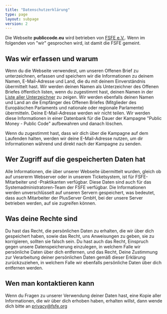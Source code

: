 ```yaml
---
title: "Datenschutzerklärung"
type: page
layout: subpage
version: 2
---
```


Die Webseite **publiccode.eu** wird betrieben von [FSFE 
e.V.](https://fsfe.org/about/legal/imprint.html). Wenn im folgenden von 
"wir" gesprochen wird, ist damit die FSFE gemeint.

## Was wir erfassen und warum

Wenn du die Webseite verwendest, um unseren Offenen Brief zu 
unterzeichnen, erfassen und speichern wir die Informationen zu deinem 
Namen, E-Mail-Adresse und Land, die du mit deinem Einverständnis 
übermittelt hast. Wir werden deinen Namen als Unterzeichner des Offenen 
Briefes öffentlich listen, wenn du zugestimmt hast, deinen Namen in der 
[Liste aller Unterzeichner](/openletter/all-signatures) zu zeigen. Wir 
werden ebenfalls deinen Namen und Land an die Empfänger des Offenen 
Briefes (Mitglieder des Europäischen Parlaments und nationale oder 
regionale Parlamente) übermitteln. Deine E-Mail-Adresse werden wir 
nicht teilen. Wir werden diese Informationen in einer Datenbank für die 
Dauer der Kampagne "Public Money - Public Code" aufbewahren und danach 
löschen.

Wenn du zugestimmt hast, dass wir dich über die Kampagne auf dem 
Laufenden halten, werden wir deine E-Mail-Adresse nutzen, um dir 
Informationen während und direkt nach der Kampagne zu senden.


## Wer Zugriff auf die gespeicherten Daten hat

Alle Informationen, die über unserer Webseite übermittelt wurden, 
gleich ob auf unsererm Webserver oder in unserem Ticketsystem, ist für 
FSFE-Mitarbeiter und -Praktikanten verfügbar. Diese Daten sind auch für 
das Systemadministratoren-Team der FSFE verfügbar. Die Informationen 
werden unverschlüsselt auf unseren Servern gespeichert, was bedeutet, 
dass auch Mitarbeiter der PlusServer GmbH, bei der unsere Server 
betrieben werden, auf sie zugreifen können.

## Was deine Rechte sind

Du hast das Recht, die persönlichen Daten zu erhalten, die wir über 
dich gespeichert haben, sowie das Recht, uns Anweisungen zu geben, sie 
zu korrigieren, sollten sie falsch sein. Du hast auch das Recht, 
Einspruch gegen unsere Datenspeicherung einzulegen, in welchem Falle 
wir persönliche Daten über dich entfernen, und das Recht, Deine 
Zustimmung zur Verarbeitung deiner persönlichen Daten gemäß dieser 
Erklärung zurückzuziehen, in welchem Falle wir ebenfalls persönliche 
Daten über dich entfernen werden.

## Wen man kontaktieren kann

Wenn du Fragen zu unserer Verwendung deiner Daten hast, eine Kopie 
aller Informationen, die wir über dich erhoben haben, erhalten willst, 
dann wende dich bitte an 
privacy@fsfe.org
